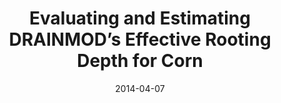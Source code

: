---
title: "Evaluating and Estimating DRAINMOD’s Effective Rooting Depth for Corn"
collection: publications
category: conferences
permalink: /publication/2014-drainmod-rooting-depth
excerpt: ''
date: 2014-04-07
venue: 'Evapotranspiration: Challenges in Measurement and Modeling from Leaf to the Landscape Scale and Beyond Conference Proceedings'
paperdoi: 'https://doi.org/10.13031/et.1863580'
paperurl: 'https://elibrary.asabe.org/login.asp?search=0&JID=1&AID=44311&CID=cmmllsb2014&v=&i=&T=2'
citation: 'Talbot MT, Sands G, Coulter J. 2014. Evaluating and Estimating DRAINMOD’s Effective Rooting Depth for Corn. Evapotranspiration: Challenges in Measurement and Modeling from Leaf to the Landscape Scale and Beyond Conference Proceedings, 7-10 April 2014, Raleigh, North Carolina.'
---